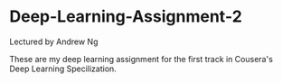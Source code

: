 # Deep-Learning-Assignment-2 
Lectured by Andrew Ng

These are my deep learning assignment for the first track in Cousera's Deep Learning Specilization.
